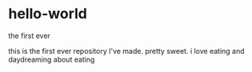 # hello-world
the first ever

this is the first ever repository I've made. pretty sweet.
i love eating and daydreaming about eating
